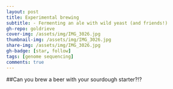 ```yaml
---
layout: post
title: Experimental brewing
subtitle: - Fermenting an ale with wild yeast (and friends!) 
gh-repo: goldrieve
cover-img: /assets/img/IMG_3026.jpg
thumbnail-img: /assets/img/IMG_3026.jpg
share-img: /assets/img/IMG_3026.jpg
gh-badge: [star, follow]
tags: [genome sequencing]
comments: true
---
```


##Can you brew a beer with your sourdough starter?!?
